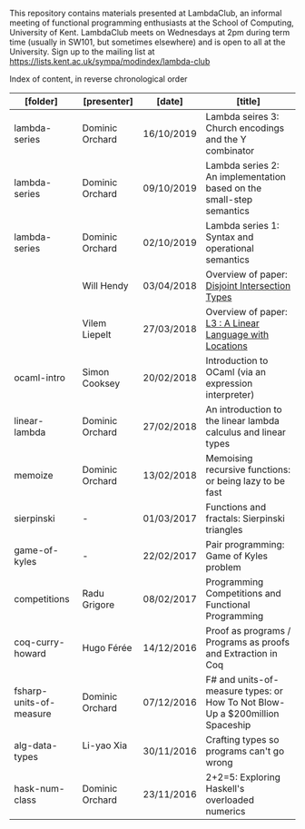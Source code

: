 This repository contains materials presented at LambdaClub, an informal
meeting of functional programming enthusiasts at the School of Computing,
University of Kent. LambdaClub meets on Wednesdays at 2pm during term time
(usually in SW101, but sometimes elsewhere)
and is open to all at the University. Sign up to the mailing list at 
https://lists.kent.ac.uk/sympa/modindex/lambda-club

Index of content, in reverse chronological order

| [folder]       | [presenter]     | [date]     | [title]                                         |
| -------------  | --------------- | ---------- | ----------------------------------------------- |
| lambda-series  | Dominic Orchard | 16/10/2019 | Lambda seires 3: Church encodings and the Y combinator |
| lambda-series  | Dominic Orchard | 09/10/2019 | Lambda series 2: An implementation based on the small-step semantics |
| lambda-series  | Dominic Orchard | 02/10/2019 | Lambda series 1: Syntax and operational semantics |
|                | Will Hendy      | 03/04/2018 | Overview of paper: [Disjoint Intersection Types](http://i.cs.hku.hk/~bruno/papers/icfp2016.pdf) |
|                | Vilem Liepelt   | 27/03/2018 | Overview of paper: [L3 : A Linear Language with Locations](https://pdfs.semanticscholar.org/b709/8321200d71320a2bce7477e78c32784fd8e9.pdf) |
| ocaml-intro    | Simon Cooksey   | 20/02/2018 | Introduction to OCaml (via an expression interpreter) |
| linear-lambda  | Dominic Orchard | 27/02/2018 | An introduction to the linear lambda calculus and linear types |
| memoize        | Dominic Orchard | 13/02/2018 | Memoising recursive functions: or being lazy to be fast |
| sierpinski     | -               | 01/03/2017 | Functions and fractals: Sierpinski triangles    |
| game-of-kyles  | -               | 22/02/2017 | Pair programming: Game of Kyles problem         |
| competitions       | Radu Grigore     | 08/02/2017 | Programming Competitions and Functional Programming |
| coq-curry-howard         | Hugo Férée     | 14/12/2016 | Proof as programs / Programs as proofs and Extraction in Coq |
| fsharp-units-of-measure | Dominic Orchard | 07/12/2016 | F# and units-of-measure types: or How To Not Blow-Up a $200million Spaceship |  
| alg-data-types | Li-yao Xia      | 30/11/2016 | Crafting types so programs can't go wrong       |
| hask-num-class | Dominic Orchard | 23/11/2016 | 2+2=5: Exploring Haskell's overloaded numerics  |

